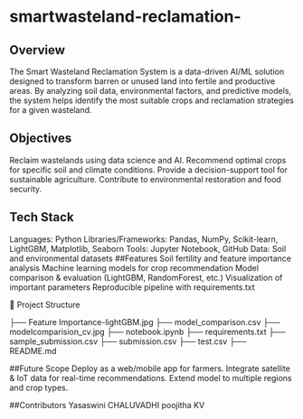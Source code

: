 ﻿# smartwasteland-reclamation-
## Overview
The Smart Wasteland Reclamation System is a data-driven AI/ML solution designed to transform barren or unused land into fertile and productive areas. By analyzing soil data, environmental factors, and predictive models, the system helps identify the most suitable crops and reclamation strategies for a given wasteland.
## Objectives
Reclaim wastelands using data science and AI.
Recommend optimal crops for specific soil and climate conditions.
Provide a decision-support tool for sustainable agriculture.
Contribute to environmental restoration and food security.
## Tech Stack
Languages: Python
Libraries/Frameworks: Pandas, NumPy, Scikit-learn, LightGBM, Matplotlib, Seaborn
Tools: Jupyter Notebook, GitHub
Data: Soil and environmental datasets
##Features
 Soil fertility and feature importance analysis
 Machine learning models for crop recommendation
 Model comparison & evaluation (LightGBM, RandomForest, etc.)
 Visualization of important parameters
 Reproducible pipeline with requirements.txt
 
 📂 Project Structure

├── Feature Importance-lightGBM.jpg
├── model_comparison.csv
├── modelcomparision_cv.jpg
├── notebook.ipynb
├── requirements.txt
├── sample_submission.csv
├── submission.csv
├── test.csv
├── README.md

##Future Scope
Deploy as a web/mobile app for farmers.
Integrate satellite & IoT data for real-time recommendations.
Extend model to multiple regions and crop types.

##Contributors
Yasaswini CHALUVADHI
poojitha KV


